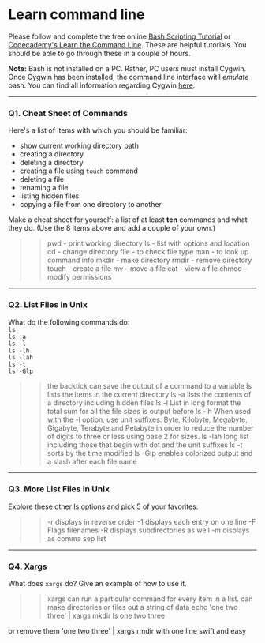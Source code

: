 # Learn command line

Please follow and complete the free online [Bash Scripting Tutorial](https://ryanstutorials.net/bash-scripting-tutorial/) or [Codecademy's Learn the Command Line](https://www.codecademy.com/learn/learn-the-command-line). These are helpful tutorials. You should be able to go through these in a couple of hours.

**Note:** Bash is not installed on a PC. Rather, PC users must install Cygwin. Once Cygwin has been installed, the command line interface witll _emulate_ bash. You can find all information regarding Cygwin [here](https://www.cygwin.com/).

---

### Q1.  Cheat Sheet of Commands  

Here's a list of items with which you should be familiar:  
* show current working directory path
* creating a directory
* deleting a directory
* creating a file using `touch` command
* deleting a file
* renaming a file
* listing hidden files
* copying a file from one directory to another

Make a cheat sheet for yourself: a list of at least **ten** commands and what they do.  (Use the 8 items above and add a couple of your own.)  

> > pwd - print working directory
ls - list with options and location
cd - change directory
file - to check file type
man - to look up command info
mkdir - make directory
rmdir - remove directory
touch - create a file
mv - move a file
cat - view a file
chmod - modify permissions 

---

### Q2.  List Files in Unix   

What do the following commands do:  
`ls`  
`ls -a`  
`ls -l`  
`ls -lh`  
`ls -lah`  
`ls -t`  
`ls -Glp`  

> > the backtick can save the output of a command to a variable
ls  lists the items in the current directory
ls -a  lists the contents of a directory including hidden files
ls -l   List in long format the total sum for all the file sizes is output before
ls -lh   When used with the -l option, use unit suffixes: Byte, Kilobyte,
             Megabyte, Gigabyte, Terabyte and Petabyte in order to reduce the
             number of digits to three or less using base 2 for sizes.
ls -lah  long list including those that begin with dot and the unit suffixes
ls -t   sorts by the time modified
ls -Glp   enables colorized output and a slash after each file name

---

### Q3.  More List Files in Unix  

Explore these other [ls options](http://www.techonthenet.com/unix/basic/ls.php) and pick 5 of your favorites:

> > -r  displays in reverse order
-1  displays each entry on one line
-F Flags filenames
-R displays subdirectories as well
-m displays as comma sep list

---

### Q4.  Xargs   

What does `xargs` do? Give an example of how to use it.

> > xargs can run a particular command for every item in a list. 
can make directories or files out a string of data
echo 'one two three' | xargs mkdir
ls
one two three

or remove them 'one two three' | xargs rmdir
with one line swift and easy

 

